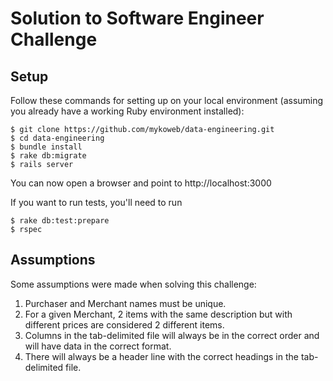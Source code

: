 # Solution to Software Engineer Challenge

## Setup

Follow these commands for setting up on your local environment (assuming you already have a working Ruby environment installed):

    $ git clone https://github.com/mykoweb/data-engineering.git
    $ cd data-engineering
    $ bundle install
    $ rake db:migrate
    $ rails server

You can now open a browser and point to http://localhost:3000

If you want to run tests, you'll need to run

    $ rake db:test:prepare
    $ rspec

## Assumptions

Some assumptions were made when solving this challenge:

1. Purchaser and Merchant names must be unique.
2. For a given Merchant, 2 items with the same description but with different prices are considered 2 different items.
3. Columns in the tab-delimited file will always be in the correct order and will have data in the correct format.
4. There will always be a header line with the correct headings in the tab-delimited file.

